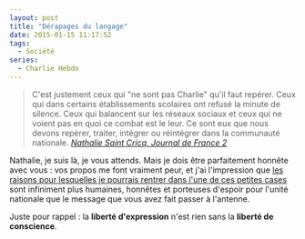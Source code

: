 ```yaml
---
layout: post
title: "Dérapages du langage"
date: 2015-01-15 11:17:52
tags:
  - Société
series:
  - Charlie Hebdo
---
```


> C'est justement ceux qui "ne sont pas Charlie" qu'il faut repérer. Ceux qui dans certains établissements scolaires ont refusé la minute de silence. Ceux qui balancent sur les réseaux sociaux et ceux qui ne voient pas en quoi ce combat est le leur.
>   Ce sont eux que nous devons repérer, traiter, intégrer ou réintégrer dans la communauté nationale.
>   <cite>[Nathalie Saint Cricq, Journal de France 2](http://youtu.be/qc03SlaK_KA?t=34s "Extrait vidéo du Journal de France 2")</cite>

Nathalie, je suis là, je vous attends. Mais je dois être parfaitement honnête avec vous&nbsp;: vos propos me font vraiment peur, et j'ai l'impression que [les raisons pour lesquelles je pourrais rentrer dans l'une de ces petites cases](/2015/01/je-ne-suis-pas-charlie-je-suis-francais/) sont infiniment plus humaines, honnêtes et porteuses d'espoir pour l'unité nationale que le message que vous avez fait passer à l'antenne.

Juste pour rappel&nbsp;: la **liberté d'expression** n'est rien sans la **liberté de conscience**.
